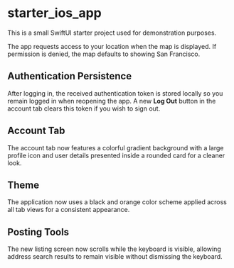 # starter_ios_app

This is a small SwiftUI starter project used for demonstration purposes.

The app requests access to your location when the map is displayed. If permission is denied, the map defaults to showing San Francisco.

## Authentication Persistence

After logging in, the received authentication token is stored locally so you remain logged in when reopening the app. A new **Log Out** button in the account tab clears this token if you wish to sign out.

## Account Tab

The account tab now features a colorful gradient background with a large profile
icon and user details presented inside a rounded card for a cleaner look.

## Theme

The application now uses a black and orange color scheme applied across all tab
views for a consistent appearance.

## Posting Tools

The new listing screen now scrolls while the keyboard is visible, allowing address search results to remain visible without dismissing the keyboard.
